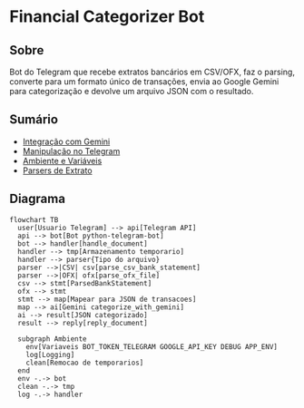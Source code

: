 # Financial Categorizer Bot

## Sobre
Bot do Telegram que recebe extratos bancários em CSV/OFX, faz o parsing, converte para um formato único de transações, envia ao Google Gemini para categorização e devolve um arquivo JSON com o resultado.

## Sumário
- [Integração com Gemini](docs/GEMINI_INTEGRATION.md)
- [Manipulação no Telegram](docs/TELEGRAM_HANDLING.md)
- [Ambiente e Variáveis](docs/ENVIRONMENT.md)
- [Parsers de Extrato](docs/PARSERS.md)

## Diagrama
```mermaid
flowchart TB
  user[Usuario Telegram] --> api[Telegram API]
  api --> bot[Bot python-telegram-bot]
  bot --> handler[handle_document]
  handler --> tmp[Armazenamento temporario]
  handler --> parser{Tipo do arquivo}
  parser -->|CSV| csv[parse_csv_bank_statement]
  parser -->|OFX| ofx[parse_ofx_file]
  csv --> stmt[ParsedBankStatement]
  ofx --> stmt
  stmt --> map[Mapear para JSON de transacoes]
  map --> ai[Gemini categorize_with_gemini]
  ai --> result[JSON categorizado]
  result --> reply[reply_document]

  subgraph Ambiente
    env[Variaveis BOT_TOKEN_TELEGRAM GOOGLE_API_KEY DEBUG APP_ENV]
    log[Logging]
    clean[Remocao de temporarios]
  end
  env -.-> bot
  clean -.-> tmp
  log -.-> handler
```